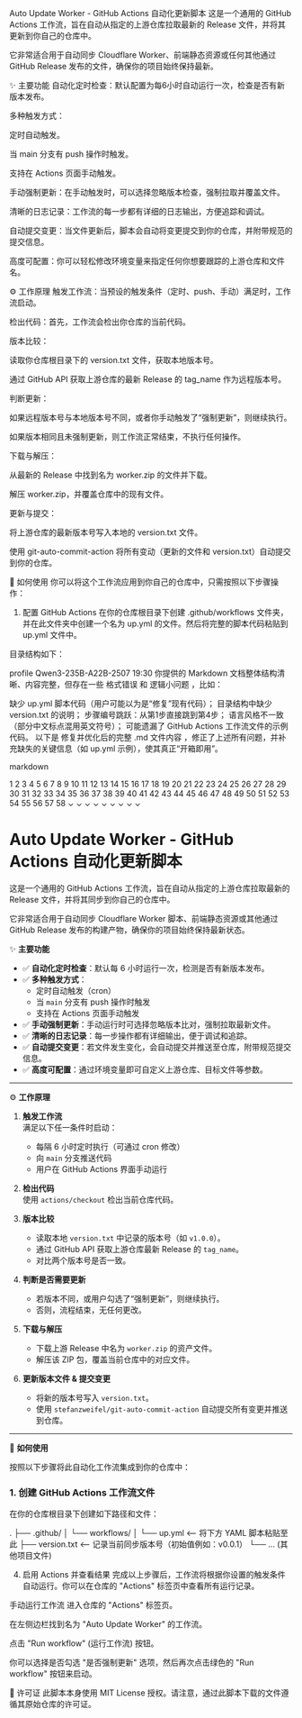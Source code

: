 Auto Update Worker - GitHub Actions 自动化更新脚本
这是一个通用的 GitHub Actions 工作流，旨在自动从指定的上游仓库拉取最新的 Release 文件，并将其更新到你自己的仓库中。

它非常适合用于自动同步 Cloudflare Worker、前端静态资源或任何其他通过 GitHub Release 发布的文件，确保你的项目始终保持最新。

✨ 主要功能
自动化定时检查：默认配置为每6小时自动运行一次，检查是否有新版本发布。

多种触发方式：

定时自动触发。

当 main 分支有 push 操作时触发。

支持在 Actions 页面手动触发。

手动强制更新：在手动触发时，可以选择忽略版本检查，强制拉取并覆盖文件。

清晰的日志记录：工作流的每一步都有详细的日志输出，方便追踪和调试。

自动提交变更：当文件更新后，脚本会自动将变更提交到你的仓库，并附带规范的提交信息。

高度可配置：你可以轻松修改环境变量来指定任何你想要跟踪的上游仓库和文件名。

⚙️ 工作原理
触发工作流：当预设的触发条件（定时、push、手动）满足时，工作流启动。

检出代码：首先，工作流会检出你仓库的当前代码。

版本比较：

读取你仓库根目录下的 version.txt 文件，获取本地版本号。

通过 GitHub API 获取上游仓库的最新 Release 的 tag_name 作为远程版本号。

判断更新：

如果远程版本号与本地版本号不同，或者你手动触发了“强制更新”，则继续执行。

如果版本相同且未强制更新，则工作流正常结束，不执行任何操作。

下载与解压：

从最新的 Release 中找到名为 worker.zip 的文件并下载。

解压 worker.zip，并覆盖仓库中的现有文件。

更新与提交：

将上游仓库的最新版本号写入本地的 version.txt 文件。

使用 git-auto-commit-action 将所有变动（更新的文件和 version.txt）自动提交到你的仓库。

🚀 如何使用
你可以将这个工作流应用到你自己的仓库中，只需按照以下步骤操作：

1. 配置 GitHub Actions
在你的仓库根目录下创建 .github/workflows 文件夹，并在此文件夹中创建一个名为 up.yml 的文件。然后将完整的脚本代码粘贴到 up.yml 文件中。

目录结构如下：


profile
Qwen3-235B-A22B-2507
19:30
你提供的 Markdown 文档整体结构清晰、内容完整，但存在一些 格式错误 和 逻辑小问题 ，比如：

缺少 up.yml 脚本代码（用户可能以为是“修复”现有代码）；
目录结构中缺少 version.txt 的说明；
步骤编号跳跃：从第1步直接跳到第4步；
语言风格不一致（部分中文标点混用英文符号）；
可能遗漏了 GitHub Actions 工作流文件的示例代码。
以下是 修复并优化后的完整 .md 文件内容 ，修正了上述所有问题，并补充缺失的关键信息（如 up.yml 示例），使其真正“开箱即用”。

markdown


1
2
3
4
5
6
7
8
9
10
11
12
13
14
15
16
17
18
19
20
21
22
23
24
25
26
27
28
29
30
31
32
33
34
35
36
37
38
39
40
41
42
43
44
45
46
47
48
49
50
51
52
53
54
55
56
57
58
⌄
⌄
⌄
⌄
⌄
⌄
⌄
⌄
⌄
# Auto Update Worker - GitHub Actions 自动化更新脚本

这是一个通用的 GitHub Actions 工作流，旨在自动从指定的上游仓库拉取最新的 Release 文件，并将其同步到你自己的仓库中。

它非常适合用于自动同步 Cloudflare Worker 脚本、前端静态资源或其他通过 GitHub Release 发布的构建产物，确保你的项目始终保持最新状态。

✨ **主要功能**

- ✅ **自动化定时检查**：默认每 6 小时运行一次，检测是否有新版本发布。
- ✅ **多种触发方式**：
  - 定时自动触发（cron）
  - 当 `main` 分支有 push 操作时触发
  - 支持在 Actions 页面手动触发
- ✅ **手动强制更新**：手动运行时可选择忽略版本比对，强制拉取最新文件。
- ✅ **清晰的日志记录**：每一步操作都有详细输出，便于调试和追踪。
- ✅ **自动提交变更**：若文件发生变化，会自动提交并推送至仓库，附带规范提交信息。
- ✅ **高度可配置**：通过环境变量即可自定义上游仓库、目标文件等参数。

---

⚙️ **工作原理**

1. **触发工作流**  
   满足以下任一条件时启动：
   - 每隔 6 小时定时执行（可通过 cron 修改）
   - 向 `main` 分支推送代码
   - 用户在 GitHub Actions 界面手动运行

2. **检出代码**  
   使用 `actions/checkout` 检出当前仓库代码。

3. **版本比较**
   - 读取本地 `version.txt` 中记录的版本号（如 `v1.0.0`）。
   - 通过 GitHub API 获取上游仓库最新 Release 的 `tag_name`。
   - 对比两个版本号是否一致。

4. **判断是否需要更新**
   - 若版本不同，或用户勾选了“强制更新”，则继续执行。
   - 否则，流程结束，无任何更改。

5. **下载与解压**
   - 下载上游 Release 中名为 `worker.zip` 的资产文件。
   - 解压该 ZIP 包，覆盖当前仓库中的对应文件。

6. **更新版本文件 & 提交变更**
   - 将新的版本号写入 `version.txt`。
   - 使用 `stefanzweifel/git-auto-commit-action` 自动提交所有变更并推送到仓库。

---

🚀 **如何使用**

按照以下步骤将此自动化工作流集成到你的仓库中：

### 1. 创建 GitHub Actions 工作流文件

在你的仓库根目录下创建如下路径和文件：

.
├── .github/
│ └── workflows/
│ └── up.yml <-- 将下方 YAML 脚本粘贴至此
├── version.txt <-- 记录当前同步版本号（初始值例如：v0.0.1）
└── ... (其他项目文件)



4. 启用 Actions 并查看结果
完成以上步骤后，工作流将根据你设置的触发条件自动运行。你可以在仓库的 "Actions" 标签页中查看所有运行记录。

手动运行工作流
进入仓库的 "Actions" 标签页。

在左侧边栏找到名为 "Auto Update Worker" 的工作流。

点击 "Run workflow" (运行工作流) 按钮。

你可以选择是否勾选 "是否强制更新" 选项，然后再次点击绿色的 "Run workflow" 按钮来启动。

📝 许可证
此脚本本身使用 MIT License 授权。请注意，通过此脚本下载的文件遵循其原始仓库的许可证。
